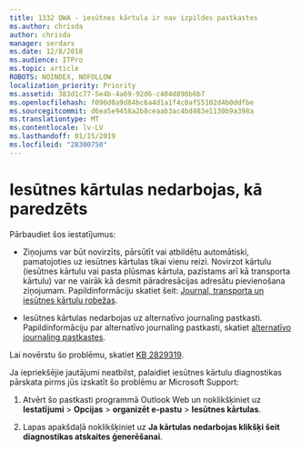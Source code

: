 ```yaml
---
title: 1332 OWA - iesūtnes kārtula ir nav izpildes pastkastes
ms.author: chrisda
author: chrisda
manager: serdars
ms.date: 12/8/2018
ms.audience: ITPro
ms.topic: article
ROBOTS: NOINDEX, NOFOLLOW
localization_priority: Priority
ms.assetid: 383d1c77-5e4b-4a69-92d6-c404d890b6b7
ms.openlocfilehash: f090d0a9d84bc6a4d1a1f4c0af55102d4b0ddfbe
ms.sourcegitcommit: d6ea5e9458a2b8ceaab3ac4bd483e1130b9a398a
ms.translationtype: MT
ms.contentlocale: lv-LV
ms.lasthandoff: 01/15/2019
ms.locfileid: "28300750"
---
```

# <a name="an-inbox-rule-doesnt-work-as-expected"></a>Iesūtnes kārtulas nedarbojas, kā paredzēts

Pārbaudiet šos iestatījumus:
  
- Ziņojums var būt novirzīts, pārsūtīt vai atbildētu automātiski, pamatojoties uz iesūtnes kārtulas tikai vienu reizi. Novirzot kārtulu (iesūtnes kārtulu vai pasta plūsmas kārtula, pazīstams arī kā transporta kārtulu) var ne vairāk kā desmit pāradresācijas adresātu pievienošana ziņojumam. Papildinformāciju skatiet šeit: [Journal, transporta un iesūtnes kārtulu robežas](https://docs.microsoft.com/office365/servicedescriptions/exchange-online-service-description/exchange-online-limits).
    
- Iesūtnes kārtulas nedarbojas uz alternatīvo journaling pastkasti. Papildinformāciju par alternatīvo journaling pastkasti, skatiet [alternatīvo journaling pastkastes](https://docs.microsoft.com/Exchange/security-and-compliance/journaling/journaling#alternate-journaling-mailbox).
    
Lai novērstu šo problēmu, skatiet [KB 2829319](https://support.microsoft.com/kb/2829319).
  
Ja iepriekšējie jautājumi neatbilst, palaidiet iesūtnes kārtulu diagnostikas pārskata pirms jūs izskatīt šo problēmu ar Microsoft Support:
  
1. Atvērt šo pastkasti programmā Outlook Web un noklikšķiniet uz **Iestatījumi** \> **Opcijas** \> **organizēt e-pastu** \> **Iesūtnes kārtulas**.
    
2. Lapas apakšdaļā noklikšķiniet uz **Ja kārtulas nedarbojas klikšķi šeit diagnostikas atskaites ģenerēšanai**.
    


